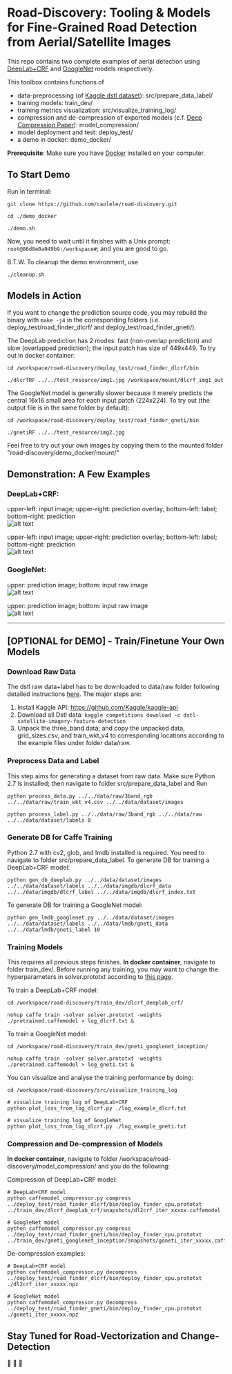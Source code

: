 # Road-Discovery: Tooling & Models for Fine-Grained Road Detection from Aerial/Satellite Images

This repo contains two complete examples of aerial detection using [DeepLab+CRF](https://arxiv.org/abs/1606.00915) and [GoogleNet](https://arxiv.org/abs/1409.4842) models respectively.

This toolbox contains functions of
- data-preprocessing (of [Kaggle dstl dataset](https://www.kaggle.com/c/dstl-satellite-imagery-feature-detection/data)): src/prepare_data_label/
- training models: train_dev/
- training metrics visualization: src/visualize_training_log/
- compression and de-compression of exported models (c.f. [Deep Compression Paper](https://arxiv.org/pdf/1510.00149v5.pdf)): model_compression/
- model deployment and test: deploy_test/
- a demo in docker: demo_docker/

**Prerequisite**: Make sure you have [Docker](https://www.docker.com/) installed on your computer.

## To Start Demo
Run in terminal:
```
git clone https://github.com/caolele/road-discovery.git

cd ./demo_docker

./demo.sh
```
Now, you need to wait until it finishes with a Unix prompt: `root@86d8e0a049b9:/workspace#`; and you are good to go.

B.T.W. To cleanup the demo environment, use 
```
./cleanup.sh
```

## Models in Action
If you want to change the prediction source code, you may rebuild the binary with ```make -j4``` in the corresponding folders (i.e. deploy_test/road_finder_dlcrf/ and deploy_test/road_finder_gneti/).  

The DeepLab prediction has 2 modes: fast (non-overlap prediction) and slow (overlapped prediction); the input patch has size of 449x449. To try out in docker container:
```
cd /workspace/road-discovery/deploy_test/road_finder_dlcrf/bin

./dlcrfRF ../../test_resource/img1.jpg /workspace/mount/dlcrf_img1_out
```

The GoogleNet model is generally slower because it merely predicts the central 16x16 small area for each input patch (224x224). To try out (the output file is in the same folder by default):
```
cd /workspace/road-discovery/deploy_test/road_finder_gneti/bin

./gnetiRF ../../test_resource/img2.jpg
```
Feel free to try out your own images by copying them to the mounted folder "road-discovery/demo_docker/mount/"


## Demonstration: A Few Examples
### DeepLab+CRF:
upper-left: input image; upper-right: prediction overlay; bottom-left: label; bottom-right: prediction  
![alt text](./demo_docker/mount/dlcrf1.jpg)

upper-left: input image; upper-right: prediction overlay; bottom-left: label; bottom-right: prediction  
![alt text](./demo_docker/mount/dlcrf2.jpg)

### GoogleNet:
upper: prediction image; bottom: input raw image  
![alt text](./demo_docker/mount/gneti1.jpg)

upper: prediction image; bottom: input raw image  
![alt text](./demo_docker/mount/gneti2.jpg)

------

## [OPTIONAL for DEMO] - Train/Finetune Your Own Models
### Download Raw Data
The dstl raw data+label has to be downloaded to data/raw folder following detailed instructions 
[here](https://www.kaggle.com/c/dstl-satellite-imagery-feature-detection/data). 
The major steps are:
1. Install Kaggle API: https://github.com/Kaggle/kaggle-api
1. Download all Dstl data: ```kaggle competitions download -c dstl-satellite-imagery-feature-detection```
1. Unpack the three_band data; and copy the unpacked data, grid_sizes.csv, and train_wkt_v4 
to corresponding locations according to the example files under folder data/raw.

### Preprocess Data and Label
This step aims for generating a dataset from raw data. Make sure Python 2.7 is installed; then navigate to folder src/prepare_data_label and Run
```
python process_data.py ../../data/raw/3band_rgb ../../data/raw/train_wkt_v4.csv ../../data/dataset/images

python process_label.py ../../data/raw/3band_rgb ../../data/raw ../../data/dataset/labels 0
```

### Generate DB for Caffe Training
Python 2.7 with cv2, glob, and lmdb installed is required. You need to navigate to folder src/prepare_data_label.
To generate DB for training a DeepLab+CRF model:
```
python gen_db_deeplab.py ../../data/dataset/images ../../data/dataset/labels ../../data/imgdb/dlcrf_data ../../data/imgdb/dlcrf_label ../../data/imgdb/dlcrf_index.txt
```
To generate DB for training a GoogleNet model:
```
python gen_lmdb_googlenet.py ../../data/dataset/images ../../data/dataset/labels ../../data/lmdb/gneti_data ../../data/lmdb/gneti_label 10
```

### Training Models
This requires all previous steps finishes. **In docker container**, navigate to folder train_dev/. Before running any training, you may want to change the hyperparameters in solver.prototxt according to [this page](https://github.com/BVLC/caffe/wiki/Solver-Prototxt).

To train a DeepLab+CRF model:
```
cd /workspace/road-discovery/train_dev/dlcrf_deeplab_crf/

nohup caffe train -solver solver.prototxt -weights ./pretrained.caffemodel > log_dlcrf.txt &
```
To train a GoogleNet model:
```
cd /workspace/road-discovery/train_dev/gneti_googlenet_inception/

nohup caffe train -solver solver.prototxt -weights ./pretrained.caffemodel > log_gneti.txt &
```

You can visualize and analyse the training performance by doing:
```
cd /workspace/road-discovery/src/visualize_training_log

# visualize training log of DeepLab+CRF
python plot_loss_from_log_dlcrf.py ./log_example_dlcrf.txt

# visualize training log of GoogleNet
python plot_loss_from_log_dlcrf.py ./log_example_gneti.txt
``` 


### Compression and De-compression of Models
**In docker container**, navigate to folder /workspace/road-discovery/model_compression/ and you do the following:

Compression of DeepLab+CRF model:
```
# DeepLab+CRF model
python caffemodel_compressor.py compress ../deploy_test/road_finder_dlcrf/bin/deploy_finder_cpu.prototxt ../train_dev/dlcrf_deeplab_crf/snapshots/dl2crf_iter_xxxxx.caffemodel

# GoogleNet model
python caffemodel_compressor.py compress ../deploy_test/road_finder_gneti/bin/deploy_finder_cpu.prototxt ../train_dev/gneti_googlenet_inception/snapshots/goneti_iter_xxxxx.caffemodel
```

De-compression examples:
```
# DeepLab+CRF model
python caffemodel_compressor.py decompress ../deploy_test/road_finder_dlcrf/bin/deploy_finder_cpu.prototxt ./dl2crf_iter_xxxxx.npz

# GoogleNet model
python caffemodel_compressor.py decompress ../deploy_test/road_finder_gneti/bin/deploy_finder_cpu.prototxt ./goneti_iter_xxxxx.npz
```

## Stay Tuned for Road-Vectorization and Change-Detection 
:see_no_evil: :hear_no_evil:  :speak_no_evil: